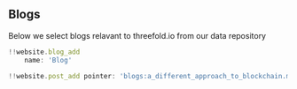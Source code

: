 ## Blogs

Below we select blogs relavant to threefold.io from our data repository

```js
!!website.blog_add
    name: 'Blog'

!!website.post_add pointer: 'blogs:a_different_approach_to_blockchain.md'
```
